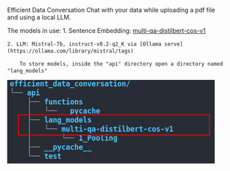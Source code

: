 Efficient Data Conversation
Chat with your data while uploading a pdf file and using a local LLM.

The models in use:
    1. Sentence Embedding: [multi-qa-distilbert-cos-v1](https://huggingface.co/sentence-transformers/multi-qa-distilbert-cos-v1)

    2. LLM: Mistral-7b, instruct-v0.2-q2_K via [Ollama serve](https://ollama.com/library/mistral/tags)

```
    To store models, inside the "api" directory open a directory named "lang_models"
```
![plot](./directory.png)